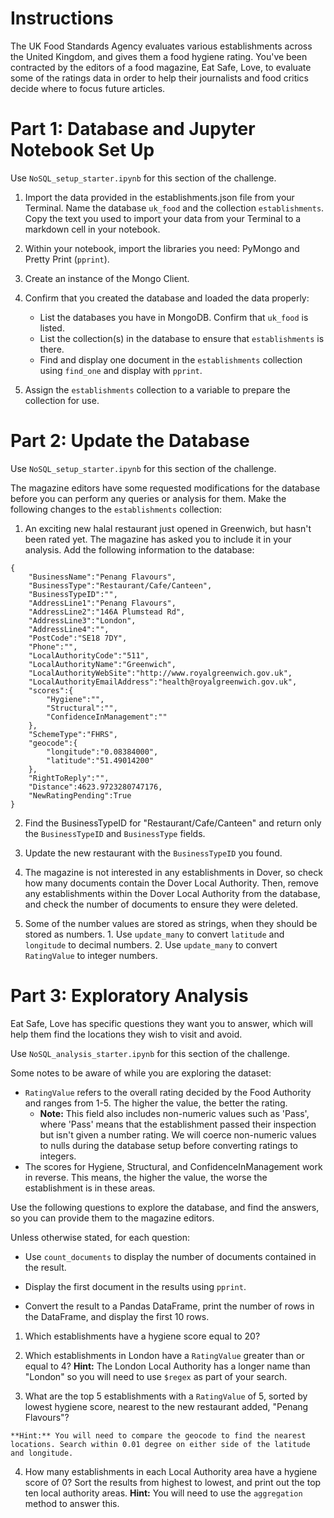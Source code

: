 # Instructions

The UK Food Standards Agency evaluates various establishments across the United Kingdom, and gives them a food hygiene rating. You've been contracted by the editors of a food magazine, Eat Safe, Love, to evaluate some of the ratings data in order to help their journalists and food critics decide where to focus future articles.


# Part 1: Database and Jupyter Notebook Set Up

Use `NoSQL_setup_starter.ipynb` for this section of the challenge.

  1. Import the data provided in the establishments.json file from your Terminal. Name the database `uk_food` and the collection `establishments`. Copy the text you used to import your data from your Terminal to a markdown cell in your notebook.

  2. Within your notebook, import the libraries you need: PyMongo and Pretty Print (`pprint`).

  3. Create an instance of the Mongo Client.

  4. Confirm that you created the database and loaded the data properly:
      - List the databases you have in MongoDB. Confirm that `uk_food` is listed.
      - List the collection(s) in the database to ensure that `establishments` is there.
      - Find and display one document in the `establishments` collection using `find_one` and display with `pprint`.

  5. Assign the `establishments` collection to a variable to prepare the collection for use.

# Part 2: Update the Database

Use `NoSQL_setup_starter.ipynb` for this section of the challenge.

The magazine editors have some requested modifications for the database before you can perform any queries or analysis for them. Make the following changes to the `establishments` collection:

  1. An exciting new halal restaurant just opened in Greenwich, but hasn't been rated yet. The magazine has asked you to include it in your analysis. Add the following information to the database:
  ```
  {
      "BusinessName":"Penang Flavours",
      "BusinessType":"Restaurant/Cafe/Canteen",
      "BusinessTypeID":"",
      "AddressLine1":"Penang Flavours",
      "AddressLine2":"146A Plumstead Rd",
      "AddressLine3":"London",
      "AddressLine4":"",
      "PostCode":"SE18 7DY",
      "Phone":"",
      "LocalAuthorityCode":"511",
      "LocalAuthorityName":"Greenwich",
      "LocalAuthorityWebSite":"http://www.royalgreenwich.gov.uk",
      "LocalAuthorityEmailAddress":"health@royalgreenwich.gov.uk",
      "scores":{
          "Hygiene":"",
          "Structural":"",
          "ConfidenceInManagement":""
      },
      "SchemeType":"FHRS",
      "geocode":{
          "longitude":"0.08384000",
          "latitude":"51.49014200"
      },
      "RightToReply":"",
      "Distance":4623.9723280747176,
      "NewRatingPending":True
  }
  ```
  2. Find the BusinessTypeID for "Restaurant/Cafe/Canteen" and return only the `BusinessTypeID` and `BusinessType` fields.

  3. Update the new restaurant with the `BusinessTypeID` you found.

  4. The magazine is not interested in any establishments in Dover, so check how many documents contain the Dover Local Authority. Then, remove any establishments within the Dover Local Authority from the database, and check the number of documents to ensure they were deleted.

  5. Some of the number values are stored as strings, when they should be stored as numbers.
    1. Use `update_many` to convert `latitude` and `longitude` to decimal numbers.
    2. Use `update_many` to convert `RatingValue` to integer numbers.

# Part 3: Exploratory Analysis

Eat Safe, Love has specific questions they want you to answer, which will help them find the locations they wish to visit and avoid.

Use `NoSQL_analysis_starter.ipynb` for this section of the challenge.

Some notes to be aware of while you are exploring the dataset:

  - `RatingValue` refers to the overall rating decided by the Food Authority and ranges from 1-5. The higher the value, the better the rating.
    - **Note:** This field also includes non-numeric values such as 'Pass', where 'Pass' means that the establishment passed their inspection but isn't given a number rating. We will coerce non-numeric values to nulls during the database setup before converting ratings to integers.
  - The scores for Hygiene, Structural, and ConfidenceInManagement work in reverse. This means, the higher the value, the worse the establishment is in these areas.

Use the following questions to explore the database, and find the answers, so you can provide them to the magazine editors.

Unless otherwise stated, for each question:

  - Use `count_documents` to display the number of documents contained in the result.

  - Display the first document in the results using `pprint`.

  - Convert the result to a Pandas DataFrame, print the number of rows in the DataFrame, and display the first 10 rows.

  1. Which establishments have a hygiene score equal to 20?

  2. Which establishments in London have a `RatingValue` greater than or equal to 4?
    **Hint:** The London Local Authority has a longer name than "London" so you will need to use `$regex` as part of your search.

  3. What are the top 5 establishments with a `RatingValue` of 5, sorted by lowest hygiene score, nearest to the new restaurant added, "Penang Flavours"?

    **Hint:** You will need to compare the geocode to find the nearest locations. Search within 0.01 degree on either side of the latitude and longitude.

  4. How many establishments in each Local Authority area have a hygiene score of 0? Sort the results from highest to lowest, and print out the top ten local authority areas.
    **Hint:** You will need to use the `aggregation` method to answer this.